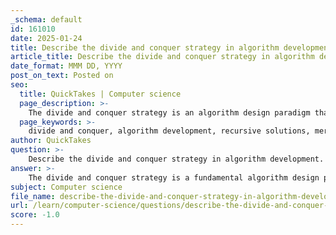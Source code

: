 ```yaml
---
_schema: default
id: 161010
date: 2025-01-24
title: Describe the divide and conquer strategy in algorithm development.
article_title: Describe the divide and conquer strategy in algorithm development.
date_format: MMM DD, YYYY
post_on_text: Posted on
seo:
  title: QuickTakes | Computer science
  page_description: >-
    The divide and conquer strategy is an algorithm design paradigm that involves breaking problems into smaller subproblems, solving them independently, and combining their solutions, effective in recursive applications like merge sort and quicksort.
  page_keywords: >-
    divide and conquer, algorithm development, recursive solutions, merge sort, quicksort, binary search, efficiency, parallelism, complexity, sorting algorithms
author: QuickTakes
question: >-
    Describe the divide and conquer strategy in algorithm development.
answer: >-
    The divide and conquer strategy is a fundamental algorithm design paradigm that involves three main steps: dividing the problem into smaller subproblems, conquering (solving) each subproblem independently, and then combining the solutions of the subproblems to form a solution to the original problem. This approach is particularly effective for problems that can be broken down into smaller, similar problems, allowing for recursive solutions.\n\n### Key Steps in Divide and Conquer:\n\n1. **Divide**: The original problem is divided into a number of smaller subproblems. This division is typically done recursively until the subproblems are small enough to be solved directly. For example, in merge sort, the array is split into two halves.\n\n2. **Conquer**: Each of the smaller subproblems is solved independently. This step often involves recursive calls to the same divide and conquer algorithm. For instance, in quicksort, after dividing the array, the algorithm recursively sorts the two halves.\n\n3. **Combine**: The solutions to the subproblems are then combined to produce a solution to the original problem. In merge sort, this involves merging the two sorted halves back together into a single sorted array.\n\n### Examples of Divide and Conquer Algorithms:\n\n- **Merge Sort**: This algorithm sorts an array by recursively dividing it into halves, sorting each half, and then merging the sorted halves.\n  \n- **Quicksort**: This algorithm selects a 'pivot' element from the array, partitions the other elements into those less than and greater than the pivot, and then recursively sorts the partitions.\n\n- **Binary Search**: This algorithm searches for a target value in a sorted array by dividing the search interval in half repeatedly until the target value is found or the interval is empty.\n\n### Advantages of Divide and Conquer:\n\n- **Efficiency**: Many divide and conquer algorithms have better time complexity than their iterative counterparts. For example, merge sort has a time complexity of $O(n \log n)$, which is more efficient than the $O(n^2)$ time complexity of simple sorting algorithms like bubble sort.\n\n- **Parallelism**: The independent nature of subproblems allows for parallel processing, which can significantly speed up computation on multi-core processors.\n\n- **Simplicity**: The recursive structure of divide and conquer algorithms often leads to simpler and more elegant code.\n\n### Disadvantages of Divide and Conquer:\n\n- **Overhead**: The recursive calls can introduce overhead, particularly in terms of memory usage due to the call stack.\n\n- **Base Case Handling**: Care must be taken to define the base case correctly to avoid infinite recursion.\n\nIn summary, the divide and conquer strategy is a powerful tool in algorithm development, particularly suited for problems that can be broken down into smaller, manageable parts. Its recursive nature and ability to improve efficiency make it a popular choice in various applications, especially in sorting and searching algorithms.
subject: Computer science
file_name: describe-the-divide-and-conquer-strategy-in-algorithm-development.md
url: /learn/computer-science/questions/describe-the-divide-and-conquer-strategy-in-algorithm-development
score: -1.0
---
```


&nbsp;